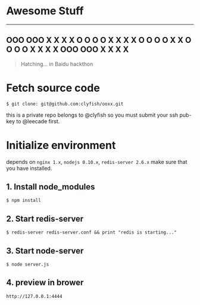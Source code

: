 # Awesome Stuff
------------------------
 OOO   OOO  X   X X   X
O   O O   O  X X   X X
O   O O   O   X     X
O   O O   O  X X   X X
 OOO   OOO  X   X X   X
------------------------
> Hatching... in Baidu hackthon

# Fetch source code

`$ git clone: git@github.com:clyfish/ooxx.git`

this is a private repo belongs to @clyfish so you must submit your ssh pub-key to @leecade first.

# Initialize environment

depends on `nginx 1.x`, `nodejs 0.10.x`, `redis-server 2.6.x` make sure that you have installed.

## 1. Install node_modules

`$ npm install`

## 2. Start redis-server

`$ redis-server redis-server.conf && print "redis is starting..."`

## 3. Start node-server

`$ node server.js`

## 4. preview in brower

`http://127.0.0.1:4444`

